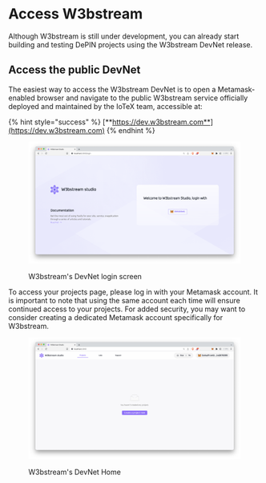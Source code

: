 # Access W3bstream

Although W3bstream is still under development, you can already start building and testing DePIN projects using the W3bstream DevNet release.&#x20;

## Access the public DevNet

The easiest way to access the W3bstream DevNet is to open a Metamask-enabled browser and navigate to the public W3bstream service officially deployed and maintained by the IoTeX team, accessible at:

{% hint style="success" %}
[**https://dev.w3bstream.com**](https://dev.w3bstream.com)
{% endhint %}

<figure><img src="../.gitbook/assets/image (1).png" alt=""><figcaption><p>W3bstream's DevNet login screen</p></figcaption></figure>

To access your projects page, please log in with your Metamask account. It is important to note that using the same account each time will ensure continued access to your projects. For added security, you may want to consider creating a dedicated Metamask account specifically for W3bstream.

<figure><img src="../.gitbook/assets/image (5).png" alt=""><figcaption><p>W3bstream's DevNet Home</p></figcaption></figure>

